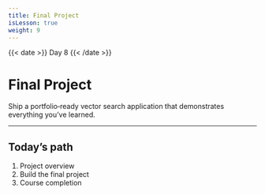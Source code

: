 ```yaml
---
title: Final Project
isLesson: true
weight: 9
---
```


{{< date >}} Day 8 {{< /date >}}

# Final Project

Ship a portfolio‑ready vector search application that demonstrates everything you’ve learned.

---

## Today’s path

1. Project overview
2. Build the final project
3. Course completion

